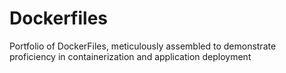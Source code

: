 # Dockerfiles
Portfolio of DockerFiles, meticulously assembled to demonstrate proficiency in containerization and application deployment
